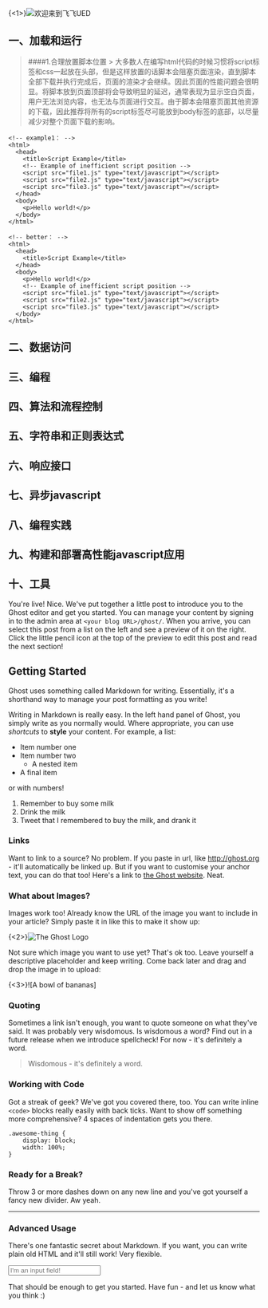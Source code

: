 {<1>}![欢迎来到飞飞UED](/content/images/2014/Aug/bizhi-0757-6571.jpg)
## 一、加载和运行
> ####1.合理放置脚本位置
	> 大多数人在编写html代码的时候习惯将script标签和css一起放在头部，但是这样放置的话脚本会阻塞页面渲染，直到脚本全部下载并执行完成后，页面的渲染才会继续。因此页面的性能问题会很明显。将脚本放到页面顶部将会导致明显的延迟，通常表现为显示空白页面，用户无法浏览内容，也无法与页面进行交互。由于脚本会阻塞页面其他资源的下载，因此推荐将所有的script标签尽可能放到body标签的底部，以尽量减少对整个页面下载的影响。
    
```
<!-- example1： -->
<html>
  <head>
	<title>Script Example</title>
	<!-- Example of inefficient script position -->
	<script src="file1.js" type="text/javascript"></script>
	<script src="file2.js" type="text/javascript"></script>
	<script src="file3.js" type="text/javascript"></script>
  </head>
  <body>
  	<p>Hello world!</p>
  </body>
</html>

<!-- better： -->
<html>
  <head>
	<title>Script Example</title>
  </head>
  <body>
  	<p>Hello world!</p>
  	<!-- Example of inefficient script position -->
	<script src="file1.js" type="text/javascript"></script>
	<script src="file2.js" type="text/javascript"></script>
	<script src="file3.js" type="text/javascript"></script>
  </body>
</html>
```

    


## 二、数据访问
## 三、编程
## 四、算法和流程控制
## 五、字符串和正则表达式
## 六、响应接口
## 七、异步javascript
## 八、编程实践
## 九、构建和部署高性能javascript应用
## 十、工具


You're live! Nice. We've put together a little post to introduce you to the Ghost editor and get you started. You can manage your content by signing in to the admin area at `<your blog URL>/ghost/`. When you arrive, you can select this post from a list on the left and see a preview of it on the right. Click the little pencil icon at the top of the preview to edit this post and read the next section!

## Getting Started

Ghost uses something called Markdown for writing. Essentially, it's a shorthand way to manage your post formatting as you write!

Writing in Markdown is really easy. In the left hand panel of Ghost, you simply write as you normally would. Where appropriate, you can use *shortcuts* to **style** your content. For example, a list:

* Item number one
* Item number two
    * A nested item
* A final item

or with numbers!

1. Remember to buy some milk
2. Drink the milk
3. Tweet that I remembered to buy the milk, and drank it

### Links

Want to link to a source? No problem. If you paste in url, like http://ghost.org - it'll automatically be linked up. But if you want to customise your anchor text, you can do that too! Here's a link to [the Ghost website](http://ghost.org). Neat.

### What about Images?

Images work too! Already know the URL of the image you want to include in your article? Simply paste it in like this to make it show up:

{<2>}![The Ghost Logo](https://ghost.org/images/ghost.png)

Not sure which image you want to use yet? That's ok too. Leave yourself a descriptive placeholder and keep writing. Come back later and drag and drop the image in to upload:

{<3>}![A bowl of bananas]


### Quoting

Sometimes a link isn't enough, you want to quote someone on what they've said. It was probably very wisdomous. Is wisdomous a word? Find out in a future release when we introduce spellcheck! For now - it's definitely a word.

> Wisdomous - it's definitely a word.

### Working with Code

Got a streak of geek? We've got you covered there, too. You can write inline `<code>` blocks really easily with back ticks. Want to show off something more comprehensive? 4 spaces of indentation gets you there.

    .awesome-thing {
        display: block;
        width: 100%;
    }

### Ready for a Break? 

Throw 3 or more dashes down on any new line and you've got yourself a fancy new divider. Aw yeah.

---

### Advanced Usage

There's one fantastic secret about Markdown. If you want, you can  write plain old HTML and it'll still work! Very flexible.

<input type="text" placeholder="I'm an input field!" />

That should be enough to get you started. Have fun - and let us know what you think :)

